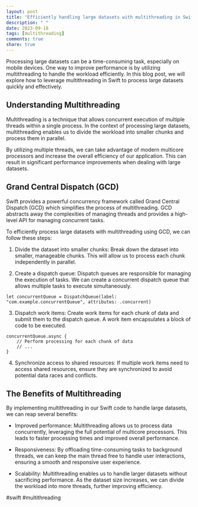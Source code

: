 ```yaml
---
layout: post
title: "Efficiently handling large datasets with multithreading in Swift"
description: " "
date: 2023-09-18
tags: [multithreading]
comments: true
share: true
---
```


Processing large datasets can be a time-consuming task, especially on mobile devices. One way to improve performance is by utilizing multithreading to handle the workload efficiently. In this blog post, we will explore how to leverage multithreading in Swift to process large datasets quickly and effectively.

## Understanding Multithreading

Multithreading is a technique that allows concurrent execution of multiple threads within a single process. In the context of processing large datasets, multithreading enables us to divide the workload into smaller chunks and process them in parallel.

By utilizing multiple threads, we can take advantage of modern multicore processors and increase the overall efficiency of our application. This can result in significant performance improvements when dealing with large datasets.

## Grand Central Dispatch (GCD)

Swift provides a powerful concurrency framework called Grand Central Dispatch (GCD) which simplifies the process of multithreading. GCD abstracts away the complexities of managing threads and provides a high-level API for managing concurrent tasks.

To efficiently process large datasets with multithreading using GCD, we can follow these steps:

1. Divide the dataset into smaller chunks: Break down the dataset into smaller, manageable chunks. This will allow us to process each chunk independently in parallel.

2. Create a dispatch queue: Dispatch queues are responsible for managing the execution of tasks. We can create a concurrent dispatch queue that allows multiple tasks to execute simultaneously.

```
let concurrentQueue = DispatchQueue(label: "com.example.concurrentQueue", attributes: .concurrent)
```

3. Dispatch work items: Create work items for each chunk of data and submit them to the dispatch queue. A work item encapsulates a block of code to be executed.

```
concurrentQueue.async {
    // Perform processing for each chunk of data
    // ...
}
```

4. Synchronize access to shared resources: If multiple work items need to access shared resources, ensure they are synchronized to avoid potential data races and conflicts.

## The Benefits of Multithreading

By implementing multithreading in our Swift code to handle large datasets, we can reap several benefits:

- Improved performance: Multithreading allows us to process data concurrently, leveraging the full potential of multicore processors. This leads to faster processing times and improved overall performance.

- Responsiveness: By offloading time-consuming tasks to background threads, we can keep the main thread free to handle user interactions, ensuring a smooth and responsive user experience.

- Scalability: Multithreading enables us to handle larger datasets without sacrificing performance. As the dataset size increases, we can divide the workload into more threads, further improving efficiency.

#swift #multithreading